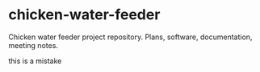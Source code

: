 # chicken-water-feeder
Chicken water feeder project repository. Plans, software, documentation, meeting notes.


this is a mistake
